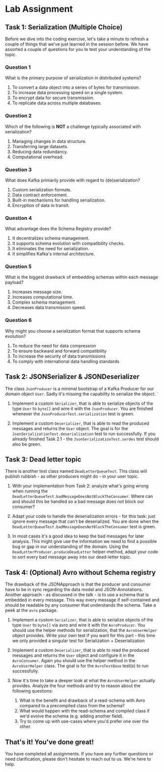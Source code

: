 # Lab Assignment

## Task 1: Serialization (Multiple Choice)

Before we dive into the coding exercise, let's take a minute to refresh a couple of things that we've just learned in the session before. We have assorted a couple of questions for you to test your understanding of the topic.


### Question 1

What is the primary purpose of serialization in distributed systems?

1. To convert a data object into a series of bytes for transmission.
2. To increase data processing speed on a single system.
3. To encrypt data for secure transmission.
4. To replicate data across multiple databases.

### Question 2

Which of the following is **NOT** a challenge typically associated with serialization?

1. Managing changes in data structure.
2. Transferring large datasets.
3. Reducing data redundancy.
4. Computational overhead.

### Question 3

What does Kafka primarily provide with regard to (de)serialization?

1. Custom serialization formats.
2. Data contract enforcement.
3. Built-in mechanisms for handling serialization.
4. Encryption of data in transit.

### Question 4

What advantage does the Schema Registry provide?

1. It decentralizes schema management.
2. It supports schema evolution with compatibility checks.
3. It eliminates the need for serialization.
4. It simplifies Kafka's internal architecture.

### Question 5

What is the biggest drawback of embedding schemas within each message payload?
 
1. Increases message size.
2. Increases computational time.
3. Complex schema management.
4. Decreases data transmission speed.

### Question 6

Why might you choose a serialization format that supports schema evolution?

1. To reduce the need for data compression
2. To ensure backward and forward compatibility
3. To increase the security of data transmissions
4. To comply with international data handling standards


## Task 2: JSONSerializer & JSONDeserializer

The class `JsonProducer` is a minimal bootstrap of a Kafka Producer for our domain object `User`. Sadly it's missing the capability to serialize the object.
`
1. Implement a custom `Serializer`, that is able to serialize objects of the type `User` to `byte[]` and wire it with the `JsonProducer`. You are finished whenever the `JsonProducerTest.serialization` test is green.

2. Implement a custom `Deserializer`, that is able to read the produced messages and returns the `User` object. The goal is for the `JsonSerializationTest.deserialization` test to run successfully. If you already finished Task 2.1 - the `JsonSerializationTest.serdes` test should also be green.


## Task 3: Dead letter topic

There is another test class named `DeadLetterQueueTest`. This class will publish rubbish - as other producers might do - in your user topic. 

1. With your implementation from Task 2: analyze what's going wrong when running the `DeadLetterQueueTest.badMessageDoesNotBlockTheConsumer`. Where can and should this be handled so a bad message does not block our consumer?

2. Adapt your code to handle the deserialization errors - for this task: just ignore every message that can't be deserialized. You are done when the `DeadLetterQueueTest.badMessageDoesNotBlockTheConsumer` test is green.

3. In most cases it's a good idea to keep the bad messages for later analysis. This might give use the information we need to find a possible bug or gap in our understanding of the domain. Using the `DeadLetterProducer.produceDeadLetter` helper-method, adapt your code to sort every bad message away into our dead-letter topic. 

## Task 4: (Optional) Avro without Schema registry

The drawback of the JSONApproach is that the producer and consumer have to be in sync regarding the data model and JSON-Annotations. Another approach - as discussed in the talk - is to use a schema that is embedded in every message. This way every message if self-contained and should be readable by any consumer that understands the schema. Take a peek at the `avro` package. 

1. Implement a custom `Serializer`, that is able to serialize objects of the type `User` to `byte[]` via avro and wire it with the `AvroProducer`. You should use the helper methods for serialization, that the `AvroUserHelper` object provides. Write your own test if you want for this part - this time we only provided a singular test for Serialization + Deserialization

2. Implement a custom `Deserializer`, that is able to read the produced messages and returns the `User` object and configure it in the `AvroConsumer`. Again you should use the helper method in the `AvroUserHelper` class. The goal is for the `AvroTestBase` test(s) to run successfully.

3. Now it's time to take a deeper look at what the `AvroUserHelper` actually provides. Analyze the four methods and try to reason about the following questions:
   1. What is the benefit and drawback of a read-schema with Avro compared to a precompiled class from the schema?
   2. What would happen with the read-schema and compiled class if we'd evolve the schema (e.g. adding another field).
   3. Try to come up with use-cases where you'd prefer one over the other.

## That's it! You've done great!

You have completed all assignments. If you have any further questions or need clarification, please don't hesitate to reach out to us. We're here to help.